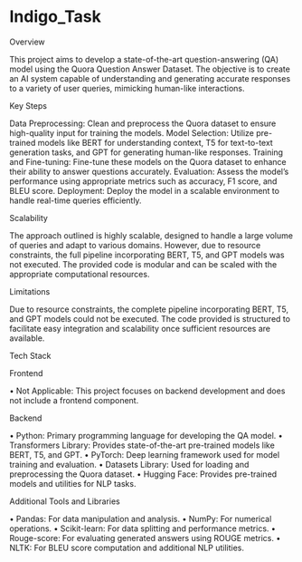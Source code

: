 # Indigo_Task
Overview

This project aims to develop a state-of-the-art question-answering (QA) model using the Quora Question Answer Dataset. The objective is to create an AI system capable of understanding and generating accurate responses to a variety of user queries, mimicking human-like interactions.

Key Steps

Data Preprocessing: Clean and preprocess the Quora dataset to ensure high-quality input for training the models.
Model Selection: Utilize pre-trained models like BERT for understanding context, T5 for text-to-text generation tasks, and GPT for generating human-like responses.
Training and Fine-tuning: Fine-tune these models on the Quora dataset to enhance their ability to answer questions accurately.
Evaluation: Assess the model’s performance using appropriate metrics such as accuracy, F1 score, and BLEU score.
Deployment: Deploy the model in a scalable environment to handle real-time queries efficiently.

Scalability

The approach outlined is highly scalable, designed to handle a large volume of queries and adapt to various domains. However, due to resource constraints, the full pipeline incorporating BERT, T5, and GPT models was not executed. The provided code is modular and can be scaled with the appropriate computational resources.

Limitations

Due to resource constraints, the complete pipeline incorporating BERT, T5, and GPT models could not be executed. The code provided is structured to facilitate easy integration and scalability once sufficient resources are available.

Tech Stack

Frontend

•	Not Applicable: This project focuses on backend development and does not include a frontend component.

Backend

•	Python: Primary programming language for developing the QA model.
•	Transformers Library: Provides state-of-the-art pre-trained models like BERT, T5, and GPT.
•	PyTorch: Deep learning framework used for model training and evaluation.
•	Datasets Library: Used for loading and preprocessing the Quora dataset.
•	Hugging Face: Provides pre-trained models and utilities for NLP tasks.

Additional Tools and Libraries

•	Pandas: For data manipulation and analysis.
•	NumPy: For numerical operations.
•	Scikit-learn: For data splitting and performance metrics.
•	Rouge-score: For evaluating generated answers using ROUGE metrics.
•	NLTK: For BLEU score computation and additional NLP utilities.

